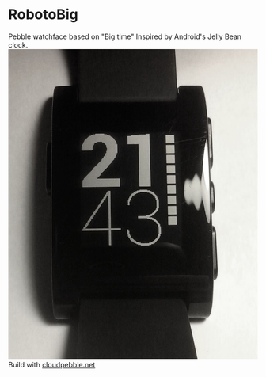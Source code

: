 RobotoBig
=========

Pebble watchface based on "Big time"
Inspired by Android's Jelly Bean clock.<br>
<img src="https://github.com/Str1000/RobotoBig/blob/master/RobotoBig-screen.jpg" alt="Photo of the watchface on pebble">
<br>
Build with <a href="http://cloudpebble.net">cloudpebble.net</a>
